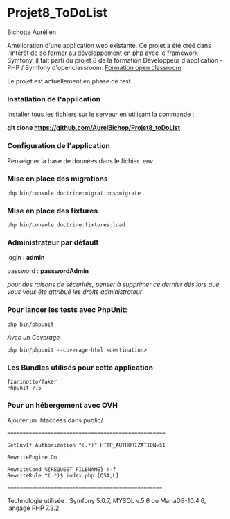 # Projet8_ToDoList

Bichotte Aurélien

Amélioration d'une application web existante. Ce projet a été créé dans l'intérêt de se former au développement en php avec le framework Symfony, il fait parti du projet 8 de la formation Développeur d'application - PHP / Symfony d'openclassroom. [Formation open classroom](https://openclassrooms.com/fr/paths/59-developpeur-dapplication-php-symfony)

Le projet est actuellement en phase de test.

### Installation de l'application ###

Installer tous les fichiers sur le serveur en utilisant la commande :

**git clone https://github.com/AurelBichop/Projet8_toDoList**

### Configuration de l'application ###
Renseigner la base de données dans le fichier .env

### Mise en place des migrations ###
    php bin/console doctrine:migrations:migrate

### Mise en place des fixtures ###
    php bin/console doctrine:fixtures:load

### Administrateur par défault
login : **admin**
 
password : **passwordAdmin**

*pour des raisons de sécurités, penser à supprimer ce dernier dés lors que vous vous ête attribué les droits administrateur*
### Pour lancer les tests avec PhpUnit: ### 
    php bin/phpunit

*Avec un Coverage*

    php bin/phpunit --coverage-html <destination>

### Les Bundles utilisés pour cette application ###
    fzaninotto/faker
    PhpUnit 7.5


### Pour un hébergement avec OVH ###
Ajouter un .htaccess dans public/

```
===================================================

SetEnvIf Authorization "(.*)" HTTP_AUTHORIZATION=$1

RewriteEngine On

RewriteCond %{REQUEST_FILENAME} !-f
RewriteRule ^(.*)$ index.php [QSA,L]

==================================================
```

Technologie utilisée : Symfony 5.0.7, MYSQL v.5.6 ou MariaDB-10.4.6, langage PHP 7.3.2